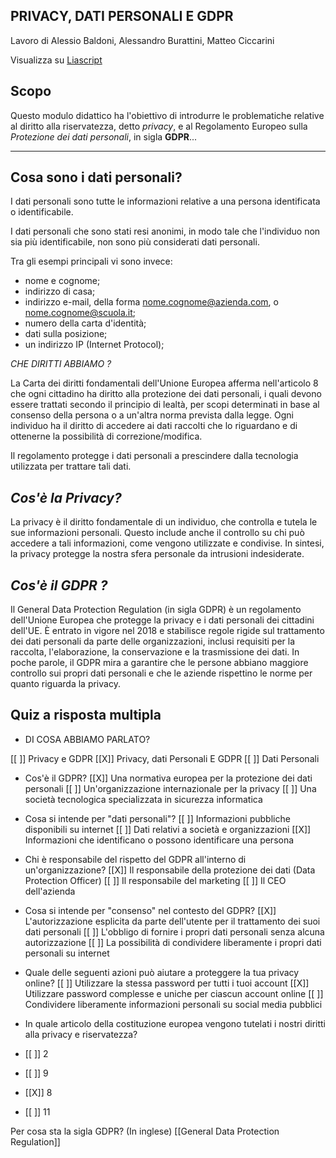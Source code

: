 <!--
author: Alessio Baldoni, Alessandro Burattini, Matteo Ciccarini

email: alessio.baldoni@savoiabenincasa.it, alessandro.burattini@savoiabenincasa.it, matteo.ciccarini@savoiabenincasa.it

version:  0.0.1

language: it

narrator: IT Italian Male

comment:  Questo lavoro servirà  a introdurre l'argomento della privacy, il trattamento dei dati personali e GDPR  

-->

## PRIVACY, DATI PERSONALI E GDPR

Lavoro di Alessio Baldoni, Alessandro Burattini, Matteo Ciccarini

Visualizza su [Liascript](https://liascript.github.io/course/?https://raw.githubusercontent.com/AlessioBaldoni/Privacy/main/README.md)


## Scopo

Questo modulo didattico ha l'obiettivo di introdurre le problematiche relative al diritto alla riservatezza, detto *privacy*, e al Regolamento Europeo sulla *Protezione dei dati personali*, in sigla **GDPR**...

---

## Cosa sono i dati personali?

I dati personali sono tutte le informazioni relative a una persona identificata o identificabile.

I dati personali che sono stati resi anonimi, in modo tale che l'individuo non sia più identificabile, non sono più considerati dati personali.

Tra gli esempi principali vi sono invece:
- nome e cognome;
- indirizzo di casa;
- indirizzo e-mail, della forma nome.cognome@azienda.com, o nome.cognome@scuola.it;
- numero della carta d'identità;
- dati sulla posizione;
- un indirizzo IP (Internet Protocol);

*CHE DIRITTI ABBIAMO ?*

La Carta dei diritti fondamentali dell'Unione Europea afferma nell'articolo 8 che ogni cittadino ha diritto alla protezione dei dati personali, i quali devono essere trattati secondo il principio di lealtà, per scopi determinati in base al consenso della persona o a un'altra norma prevista dalla legge. Ogni individuo ha il diritto di accedere ai dati raccolti che lo riguardano e di ottenerne la possibilità di correzione/modifica.

Il regolamento protegge i dati personali a prescindere dalla tecnologia utilizzata per trattare tali dati.

## *Cos'è la Privacy?*

La privacy è il diritto fondamentale di un individuo, che controlla e tutela le sue informazioni personali. Questo include anche il controllo su chi può accedere a tali informazioni, come vengono utilizzate e condivise. In sintesi, la privacy protegge la nostra sfera personale da intrusioni indesiderate.

## *Cos'è il GDPR ?*

Il General Data Protection Regulation (in sigla GDPR) è un regolamento dell'Unione Europea che protegge la privacy e i dati personali dei cittadini dell'UE. È entrato in vigore nel 2018 e stabilisce regole rigide sul trattamento dei dati personali da parte delle organizzazioni, inclusi requisiti per la raccolta, l'elaborazione, la conservazione e la trasmissione dei dati. In poche parole, il GDPR mira a garantire che le persone abbiano maggiore controllo sui propri dati personali e che le aziende rispettino le norme per quanto riguarda la privacy.

## Quiz a risposta multipla
- DI COSA ABBIAMO PARLATO?

[[ ]] Privacy e GDPR
[[X]] Privacy, dati Personali E GDPR
[[ ]] Dati Personali 


- Cos'è il GDPR?
[[X]] Una normativa europea per la protezione dei dati personali
[[ ]] Un'organizzazione internazionale per la privacy
[[ ]] Una società tecnologica specializzata in sicurezza informatica

- Cosa si intende per "dati personali"?
[[ ]] Informazioni pubbliche disponibili su internet
[[ ]] Dati relativi a società e organizzazioni
[[X]] Informazioni che identificano o possono identificare una persona

- Chi è responsabile del rispetto del GDPR all'interno di un'organizzazione?
[[X]] Il responsabile della protezione dei dati (Data Protection Officer)
[[ ]] Il responsabile del marketing
[[ ]] Il CEO dell'azienda

- Cosa si intende per "consenso" nel contesto del GDPR?
[[X]] L'autorizzazione esplicita da parte dell'utente per il trattamento dei suoi dati personali
[[ ]] L'obbligo di fornire i propri dati personali senza alcuna autorizzazione
[[ ]] La possibilità di condividere liberamente i propri dati personali su internet

-  Quale delle seguenti azioni può aiutare a proteggere la tua privacy online?
[[ ]] Utilizzare la stessa password per tutti i tuoi account
[[X]] Utilizzare password complesse e uniche per ciascun account online
[[ ]] Condividere liberamente informazioni personali su social media pubblici


-  In quale articolo della costituzione europea vengono tutelati i nostri diritti alla privacy e riservatezza?
- [[ ]] 2
- [[ ]] 9
- [[X]] 8
- [[ ]] 11

Per cosa sta la sigla GDPR? (In inglese)
[[General Data Protection Regulation]]
